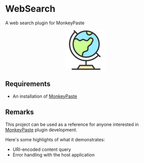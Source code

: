 # WebSearch
A web search plugin for MonkeyPaste

<p style="text-align: center;"><img style="width: 25%" src="icon.png" /></p>

## Requirements
- An installation of [MonkeyPaste](https://www.monkeypaste.com/download) 
## Remarks
This project can be used as a reference for anyone interested in [MonkeyPaste](https://www.monkeypaste.com) plugin development.

Here's some highlights of what it demonstrates:
- URI-encoded content query
- Error handling with the host application
